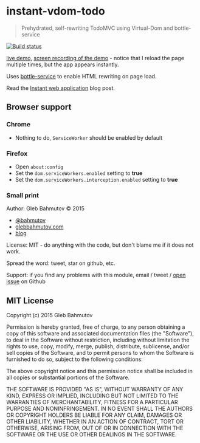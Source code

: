 # instant-vdom-todo
> Prehydrated, self-rewriting TodoMVC using Virtual-Dom and bottle-service

[![Build status][instant-vdom-todo-ci-image] ][instant-vdom-todo-ci-url]

[live demo](https://instant-todo.herokuapp.com/),
[screen recording of the demo](https://youtu.be/KRVoibtht84) - notice that
I reload the page multiple times, but the app appears instantly.

Uses [bottle-service](https://github.com/bahmutov/bottle-service) 
to enable HTML rewriting on page load.

Read the [Instant web application](http://glebbahmutov.com/blog/instant-web-application/)
blog post.

## Browser support

### Chrome 

* Nothing to do, `ServiceWorker` should be enabled by default

### Firefox

* Open `about:config`
* Set the `dom.serviceWorkers.enabled` setting to **true**
* Set the `dom.serviceWorkers.interception.enabled` setting to **true**

### Small print

Author: Gleb Bahmutov &copy; 2015

* [@bahmutov](https://twitter.com/bahmutov)
* [glebbahmutov.com](http://glebbahmutov.com)
* [blog](http://glebbahmutov.com/blog/)

License: MIT - do anything with the code, but don't blame me if it does not work.

Spread the word: tweet, star on github, etc.

Support: if you find any problems with this module, email / tweet /
[open issue](https://github.com/bahmutov/instant-vdom-todo/issues) on Github

## MIT License

Copyright (c) 2015 Gleb Bahmutov

Permission is hereby granted, free of charge, to any person
obtaining a copy of this software and associated documentation
files (the "Software"), to deal in the Software without
restriction, including without limitation the rights to use,
copy, modify, merge, publish, distribute, sublicense, and/or sell
copies of the Software, and to permit persons to whom the
Software is furnished to do so, subject to the following
conditions:

The above copyright notice and this permission notice shall be
included in all copies or substantial portions of the Software.

THE SOFTWARE IS PROVIDED "AS IS", WITHOUT WARRANTY OF ANY KIND,
EXPRESS OR IMPLIED, INCLUDING BUT NOT LIMITED TO THE WARRANTIES
OF MERCHANTABILITY, FITNESS FOR A PARTICULAR PURPOSE AND
NONINFRINGEMENT. IN NO EVENT SHALL THE AUTHORS OR COPYRIGHT
HOLDERS BE LIABLE FOR ANY CLAIM, DAMAGES OR OTHER LIABILITY,
WHETHER IN AN ACTION OF CONTRACT, TORT OR OTHERWISE, ARISING
FROM, OUT OF OR IN CONNECTION WITH THE SOFTWARE OR THE USE OR
OTHER DEALINGS IN THE SOFTWARE.

[instant-vdom-todo-ci-image]: https://travis-ci.org/bahmutov/instant-vdom-todo.png?branch=master
[instant-vdom-todo-ci-url]: https://travis-ci.org/bahmutov/instant-vdom-todo

